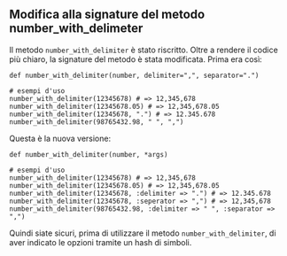 ## Modifica alla signature del metodo number\_with\_delimeter

Il metodo `number_with_delimiter` è stato riscritto. Oltre a rendere il codice più chiaro, la signature del metodo è stata modificata. Prima era così:

	def number_with_delimiter(number, delimiter=",", separator=".")

	# esempi d'uso
	number_with_delimiter(12345678) # => 12,345,678
	number_with_delimiter(12345678.05) # => 12,345,678.05
	number_with_delimiter(12345678, ".") # => 12.345.678
	number_with_delimiter(98765432.98, " ", ",")

Questa è la nuova versione:

	def number_with_delimiter(number, *args)

	# esempi d'uso
	number_with_delimiter(12345678) # => 12,345,678
	number_with_delimiter(12345678.05) # => 12,345,678.05
	number_with_delimiter(12345678, :delimiter => ".") # => 12.345.678
	number_with_delimiter(12345678, :seperator => ",") # => 12,345,678
	number_with_delimiter(98765432.98, :delimiter => " ", :separator => ",")

Quindi siate sicuri, prima di utilizzare il metodo `number_with_delimiter`, di aver indicato le opzioni tramite un hash di simboli.
